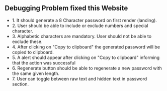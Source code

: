 <h2>Debugging Problem fixed this Website</h2> 
<ul>
    <li>1. It should generate a 8 Character password on first render (landing).</li>
    <li>2. User should be able to include or exclude numbers and special character.</li>
    <li>3. Alphabetic characters are mandatory. User should not be able to exclude these.</li>
    <li>4. After clicking on "Copy to clipboard" the generated password will be copied to clipboard.</li>
    <li>5. A alert should appear after clicking on "Copy to clipboard" informing that the action was successful</li>
    <li>6. Regenerate button should be able to regenerate a new password with the same given length.</li>
    <li>7. User can toggle between raw text and hidden text in password section.</li>
</ul>
